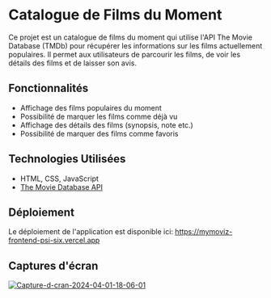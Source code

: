 # Catalogue de Films du Moment

Ce projet est un catalogue de films du moment qui utilise l'API The Movie Database (TMDb) pour récupérer les informations sur les films actuellement populaires. Il permet aux utilisateurs de parcourir les films, de voir les détails des films et de laisser son avis.

## Fonctionnalités

- Affichage des films populaires du moment
- Possibilité de marquer les films comme déjà vu
- Affichage des détails des films (synopsis, note etc.)
- Possibilité de marquer des films comme favoris

## Technologies Utilisées

- HTML, CSS, JavaScript
- [The Movie Database API](https://www.themoviedb.org/documentation/api)

## Déploiement

Le déploiement de l'application est disponible ici: https://mymoviz-frontend-psi-six.vercel.app

## Captures d'écran

<a href='https://postimg.cc/vgQqjcXS' target='_blank'><img src='https://i.postimg.cc/vgQqjcXS/Capture-d-cran-2024-04-01-18-06-01.png' border='0' alt='Capture-d-cran-2024-04-01-18-06-01'/></a>

